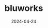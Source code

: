 ---  
layout: startup_page  
title: "bluworks"  
id: "bluworks.io"  
permalink: "/bluworksbluworks.io04242024/"  
website: "https://bluworks.io/"  
funding_round: "Pre-Seed"  
funding_amount: "$1M"  
investors: "Khawarizmi Ventures, Camel Ventures, Acasia Ventures, angel investors"  
about: "bluworks is a mobile-first HR SaaS solution designed specifically for blue-collar workers. It streamlines scheduling, communication, payroll, and recognition for companies with distributed teams, improving efficiency and reducing employee turnover. The platform offers benefits to both employers and employees by providing a centralized, user-friendly system for managing workforce data."  
markets: "HR-tech, SaaS, Software Development"  
hq: "Cairo, Cairo, Egypt"  
founded_year: "2022"  
linkedin: "https://www.linkedin.com/company/bluworks-io"  
twitter: ""  
instagram: ""  
facebook: ""  
crunchbase: "https://www.crunchbase.com/organization/bluworks-io"  
pitchbook: ""  

date_display: "24-Apr-2024"  
date: "2024-04-24"

# SEO Optimization  
meta_title: "bluworks - Pre-Seed Funding ($1M)"  
meta_description: "bluworks, bluworks is a mobile-first HR SaaS solution designed specifically for blue-collar workers. It streamlines scheduling, communication, payroll, and reco..."  
meta_keywords: "bluworks, HR-tech, SaaS, Software Development, Pre-Seed funding"  
canonical_url: "https://startup.projectstartups.com/bluworksbluworks.io04242024/"  
---